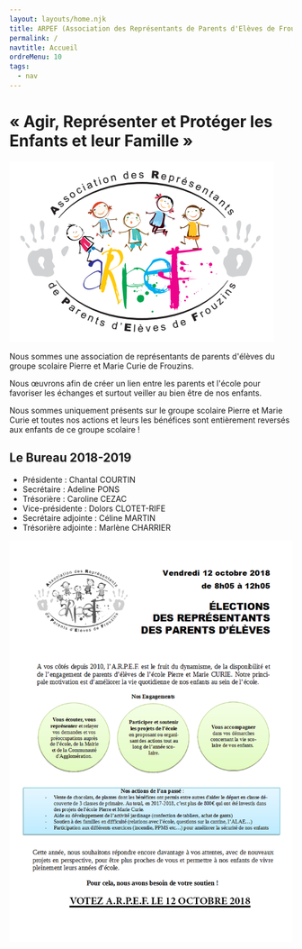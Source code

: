 ```yaml
---
layout: layouts/home.njk
title: ARPEF (Association des Représentants de Parents d'Elèves de Frouzins)
permalink: /
navtitle: Accueil
ordreMenu: 10
tags:
  - nav
---
```


# « Agir, Représenter et Protéger les Enfants et leur Famille »

![Association des Représentants de Parents d’Elèves de Frouzins](static/img/logo.png)

Nous sommes une association de représentants de parents d'élèves du groupe scolaire Pierre et Marie Curie de Frouzins.

Nous œuvrons afin de créer un lien entre les parents et l'école pour favoriser les échanges et surtout veiller au bien être de nos enfants.

Nous sommes uniquement présents sur le groupe scolaire Pierre et Marie Curie et toutes nos actions et leurs les bénéfices sont entièrement reversés aux enfants de ce groupe scolaire !

## Le Bureau 2018-2019

- Présidente : Chantal COURTIN
- Secrétaire : Adeline PONS
- Trésorière : Caroline CEZAC
- Vice-présidente : Dolors CLOTET-RIFE
- Secrétaire adjointe : Céline MARTIN
- Trésorière adjointe : Marlène CHARRIER

[![Le bulletin de vote ARPEF de 2018](static/img/bulletin-vote-2018.jpg)](static/img/bulletin-vote-2018.jpg)
